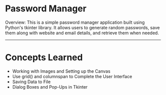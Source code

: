 # Password Manager

Overview: This is a simple password manager application built using Python's tkinter library. It allows users to generate random passwords, save them along with website and email details, and retrieve them when needed.

---
# Concepts Learned
- Working with Images and Setting up the Canvas
- Use grid() and columnspan to Complete the User Interface
- Saving Data to File
- Dialog Boxes and Pop-Ups in Tkinter
